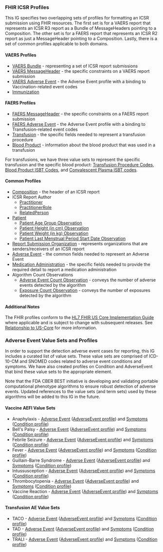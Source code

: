 <h3><a name="Profiles"></a>FHIR ICSR Profiles</h3>
<p>This IG specifies two overlapping sets of profiles for formatting an ICSR submission using FHIR resources.  The first set is for a VAERS report that represents an ICSR R3 report as a Bundle of MessageHeaders pointing to a Composition.  The other set is for a FAERS report that represents an ICSR R2 report as just a MessageHeader pointing to a Composition.  Lastly, there is a set of common profiles applicable to both domains.</p>

<h4>VAERS Profiles</h4>
<ul>
	<li><a href="StructureDefinition-ibm-fda-icsr-vaers-bundle.html">VAERS Bundle</a> - representing a set of ICSR report submissions</li>
	<li><a href="StructureDefinition-ibm-fda-icsr-vaers-messageheader.html">VAERS MessageHeader</a> - the specific constraints on a VAERS report submission</li>
	<li><a href="StructureDefinition-ibm-fda-vaers-adverseevent.html">VAERS Adverse Event</a> - the Adverse Event profile with a binding to Vaccination-related event codes</li>
	<li><a href="StructureDefinition-ibm-fda-icsr-immunization.html">Immunization</a></li>
</ul>

<h4>FAERS Profiles</h4>
<ul>
	<li><a href="StructureDefinition-ibm-fda-icsr-faers-messageheader.html">FAERS MessageHeader</a> - the specific constraints on a FAERS report submission</li>
	<li><a href="StructureDefinition-ibm-fda-faers-adverseevent.html">FAERS Adverse Event</a> - the Adverse Event profile with a binding to Transfusion-related event codes</li>
	<li><a href="StructureDefinition-ibm-fda-icsr-transfusion.html">Transfusion</a> - the specific fields needed to represent a transfusion procedure</li>
	<li><a href="StructureDefinition-ibm-fda-icsr-bloodproduct.html">Blood Product</a> - information about the blood product that was used in a transfusion</li>
</ul>
<p>For transfusions, we have three value sets to represent the specific transfusion and the specific blood product: <a href="ValueSet-TransfusionProcedureCodeVS.html">Transfusion Procedure Codes</a>, <a href="ValueSet-ISBTBloodProductCodeVS.html">Blood Product ISBT Codes</a>, and <a href="ValueSet-ISBTConvalescentPlasmaCodeVS.html">Convalescent Plasma ISBT codes</a>.</p>

<h4>Common Profiles</h4>
<ul>
	<li><a href="StructureDefinition-ibm-fda-icsr-composition.html">Composition</a> - the header of an ICSR report</li>
	<li>ICSR Report Author
		<ul>
			<li><a href="StructureDefinition-ibm-fda-icsr-authorpractitioner.html">Practitioner</a></li>
			<li><a href="StructureDefinition-ibm-fda-icsr-authorpractitionerrole.html">PractitionerRole</a></li>
			<li><a href="StructureDefinition-ibm-fda-icsr-authorrelatedperson.html">RelatedPerson</a></li>
		</ul>
	</li>
	<li><a href="StructureDefinition-ibm-fda-icsr-patient.html">Patient</a>
		<ul>
			<li><a href="StructureDefinition-ibm-fda-icsr-patientagegroup.html">Patient Age Group Observation</a></li>
			<li><a href="StructureDefinition-ibm-fda-icsr-patientheight.html">Patient Height (in cm) Observation</a></li>
			<li><a href="StructureDefinition-ibm-fda-icsr-patientweight.html">Patient Weight (in kg) Observation</a></li>
			<li><a href="StructureDefinition-ibm-fda-icsr-patientlastmenstrualperiod.html">Patient Last Menstrual Period Start Date Observation</a></li>
		</ul>
    </li>
	<li><a href="StructureDefinition-ibm-fda-icsr-messageorganization.html">Report Submission Organization</a> - represents organizations that are senders/receivers of an ICSR report</li>
	<li><a href="StructureDefinition-ibm-fda-icsr-adverseevent.html">Adverse Event</a> - the common fields needed to represent an Adverse Event</li>
	<li><a href="StructureDefinition-ibm-fda-icsr-medicationadministration.html">Medication Administration</a> - the specific fields needed to provide the required detail to report a medication administration</li>
	<li>Algorithm Count Observations
		<ul>
			<li><a href="StructureDefinition-ibm-fda-icsr-aecountobservation.html">Adverse Event Count Observation</a> - conveys the number of adverse events detected by the algorithm</li>
			<li><a href="StructureDefinition-ibm-fda-icsr-exposurecountobservation.html">Exposure Count Observation</a> - conveys the number of exposures detected by the algorithm</li>
		</ul>
	</li>
</ul>

<h4>Additional Notes</h4>
<p>The FHIR profiles conform to the <a href="{{site.data.fhir.hl7_fhir_us_core}}">HL7 FHIR US Core Implementation Guide</a> where applicable and is subject to change with subsequent releases.  See <a href="relationship_to_us-core.html">Relationship to US-Core</a> for more information.</p>

<h3><a name="AdverseEventValueSetProfiles"></a>Adverse Event Value Sets and Profiles</h3>
<p>In order to support the detection adverse event cases for reporting, this IG includes a curated list of value sets. These value sets are comprised of ICD-10-CM and SNOMED codes related to adverse event conditions and symptoms.  We have also created profiles on Condition and AdverseEvent that bind these value sets to the appropriate element.</p>
<p>Note that the FDA CBER BEST initiative is developing and validating portable computational phenotype algorithms to ensure robust detection of adverse events. Updated references to the value sets (and term sets) used by these algorithms will be added to this IG in the future.</p>

<h4><a name="Vaccine AE Valuesets"></a>Vaccine AEFI Value Sets</h4>
<ul>
    <li>Anaphylaxis - <a href="ValueSet-AnaphylaxisAdverseEventVS.html">Adverse Event</a> (<a href="StructureDefinition-ibm-fda-anaphylaxisevent.html">AdverseEvent profile</a>) and <a href="ValueSet-AnaphylaxisSymptomVS.html">Symptoms</a> (<a href="StructureDefinition-ibm-fda-anaphylaxiscondition.html">Condition profile</a>)</li>
    <li>Bell's Palsy - <a href="ValueSet-BellsPalsyAdverseEventVS.html">Adverse Event</a> (<a href="StructureDefinition-ibm-fda-bellspalsyevent.html">AdverseEvent profile</a>) and <a href="ValueSet-BellsPalsySymptomVS.html">Symptoms</a> (<a href="StructureDefinition-ibm-fda-bellspalsycondition.html">Condition profile</a>)</li>
    <li>Febrile Seizure - <a href="ValueSet-FebrileSeizureAdverseEventVS.html">Adverse Event</a> (<a href="StructureDefinition-ibm-fda-febrileseizureevent.html">AdverseEvent profile</a>) and <a href="ValueSet-FebrileSeizureSymptomVS.html">Symptoms</a> (<a href="StructureDefinition-ibm-fda-febrileseizurecondition.html">Condition profile</a>)</li>
    <li>Fever - <a href="ValueSet-FeverAdverseEventVS.html">Adverse Event</a> (<a href="StructureDefinition-ibm-fda-feverevent.html">AdverseEvent profile</a>) and <a href="ValueSet-FeverSymptomVS.html">Symptoms</a> (<a href="StructureDefinition-ibm-fda-fevercondition.html">Condition profile</a>)</li>
    <li>Guillain-Barre Syndrome - <a href="ValueSet-GuillainBarreAdverseEventVS.html">Adverse Event</a> (<a href="StructureDefinition-ibm-fda-guillainbarreevent.html">AdverseEvent profile</a>) and <a href="ValueSet-GuillainBarreSymptomVS.html">Symptoms</a> (<a href="StructureDefinition-ibm-fda-guillainbarrecondition.html">Condition profile</a>)</li>
    <li>Intussusception - <a href="ValueSet-IntussusceptionAdverseEventVS.html">Adverse Event</a> (<a href="StructureDefinition-ibm-fda-intussusceptionevent.html">AdverseEvent profile</a>) and <a href="ValueSet-IntussusceptionSymptomVS.html">Symptoms</a> (<a href="StructureDefinition-ibm-fda-intussusceptioncondition.html">Condition profile</a>)</li>
    <li>Thrombocytopenia - <a href="ValueSet-ThrombocytopeniaAdverseEventVS.html">Adverse Event</a> (<a href="StructureDefinition-ibm-fda-thrombocytopeniaevent.html">AdverseEvent profile</a>) and <a href="ValueSet-ThrombocytopeniaSymptomVS.html">Symptoms</a> (<a href="StructureDefinition-ibm-fda-thrombocytopeniacondition.html">Condition profile</a>)</li>
    <li>Vaccine Reaction - <a href="ValueSet-VaccineReactionAdverseEventVS.html">Adverse Event</a> (<a href="StructureDefinition-ibm-fda-vaccinereactionevent.html">AdverseEvent profile</a>) and <a href="ValueSet-VaccineReactionSymptomVS.html">Symptoms</a> (<a href="StructureDefinition-ibm-fda-vaccinereactioncondition.html">Condition profile</a>)</li>
</ul>

<h4><a name="Transfusion AE Valuesets"></a>Transfusion AE Value Sets</h4>
<ul>
    <li>TACO - <a href="ValueSet-TACOAdverseEventVS.html">Adverse Event</a> (<a href="StructureDefinition-ibm-fda-tacoevent.html">AdverseEvent profile</a>) and <a href="ValueSet-TACOSymptomVS.html">Symptoms</a> (<a href="StructureDefinition-ibm-fda-tacocondition.html">Condition profile</a>)</li>
    <li>TAD - <a href="ValueSet-TADAdverseEventVS.html">Adverse Event</a> (<a href="StructureDefinition-ibm-fda-tadevent.html">AdverseEvent profile</a>) and <a href="ValueSet-TADSymptomVS.html">Symptoms</a> (<a href="StructureDefinition-ibm-fda-tadcondition.html">Condition profile</a>)</li>
    <li>TRALI - <a href="ValueSet-TRALIAdverseEventVS.html">Adverse Event</a> (<a href="StructureDefinition-ibm-fda-tralievent.html">AdverseEvent profile</a>) and <a href="ValueSet-TRALISymptomVS.html">Symptoms</a> (<a href="StructureDefinition-ibm-fda-tralicondition.html">Condition profile</a>)</li>
</ul>

